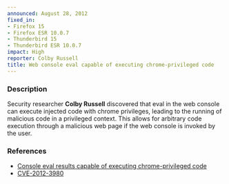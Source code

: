 ```yaml
---
announced: August 28, 2012
fixed_in:
- Firefox 15
- Firefox ESR 10.0.7
- Thunderbird 15
- Thunderbird ESR 10.0.7
impact: High
reporter: Colby Russell
title: Web console eval capable of executing chrome-privileged code
---
```


<h3>Description</h3>

<p>Security researcher <strong>Colby Russell</strong> discovered that eval in
the web console can execute injected code with chrome privileges, leading to the
running of malicious code in a privileged context. This allows for arbitrary
code execution through a malicious web page if the web console is invoked by the
user.
</p>


<h3>References</h3>

<ul>
  <li><a href="https://bugzilla.mozilla.org/show_bug.cgi?id=771859">
      Console eval results capable of executing chrome-privileged code</a></li>
  <li><a href="http://cve.mitre.org/cgi-bin/cvename.cgi?name=CVE-2012-3980" class="ex-ref">CVE-2012-3980</a></li>
</ul>



